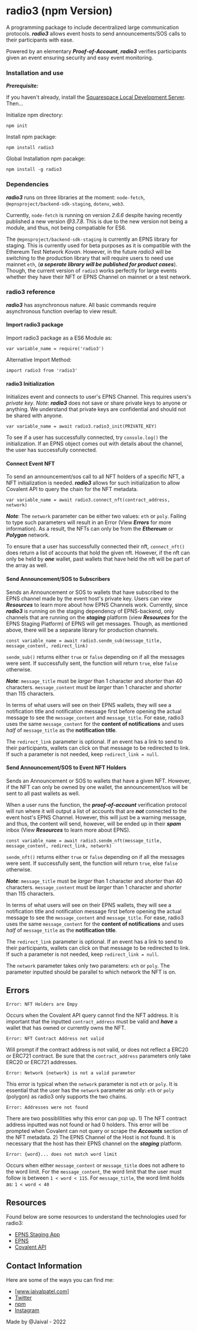 # radio3 (npm Version)

A programming package to include decentralized large communication protocols. ***radio3*** allows event hosts to send announcements/SOS calls 
to their participants with ease. 

Powered by an elementary ***Proof-of-Account***, ***radio3*** verifies participants given an event ensuring security and easy event monitoring.

### Installation and use

***Prerequisite:***

If you haven't already, install the [Squarespace Local Development Server](http://developers.squarespace.com/local-development). Then...

Initialize npm directory:

```
npm init 

```

Install npm package:

```
npm install radio3
```

Global Installation npm pacakge:

```
npm install -g radio3
```

### Dependencies

***radio3*** runs on three libraries at the moment: `node-fetch`, `@epnsproject/backend-sdk-staging`, `dotenv`, `web3`. 

Currently, `node-fetch` is running on version *2.6.6* despite having recently published a new version *@3.7.8*. This is due to the new version not being a module, and thus, not being compatiable for ES6. 

The `@epnsproject/backend-sdk-staging` is currently an EPNS library for staging. This is currently used for beta purposes as it is compatible with the Ethereum Test Network *Kovan*. However, in the future *radio3* will be switching to the production library that will require users to need use mainnet `eth`, (***a seperate library will be published for product cases***). Though, the current version of `radio3` works perfectly for large events whether they have their NFT or EPNS Channel on mainnet or a test network.


### radio3 reference

***radio3*** has asynchronous nature. All basic commands require asynchronous function overlap to view result.

#### Import radio3 package

Import radio3 package as a ES6 Module as:
```
var variable_name = require('radio3')
```
Alternative Import Method:
```
import radio3 from 'radio3'
```

#### radio3 Initialization

Initializes event and connects to user's EPNS Channel. This requires users's *private key*. 
*Note*: ***radio3*** does not save or share private keys to anyone or anything. We understand that private keys are confidential and should not be shared with anyone.

```
var variable_name = await radio3.radio3_init(PRIVATE_KEY)
```

To see if a user has successfully connected, try `console.log()` the initialization. If an EPNS object comes out with details about the channel, the user has successfully connected.

#### Connect Event NFT

To send an announcement/sos call to all NFT holders of a specific NFT, a NFT initialization is needed. ***radio3*** allows for such initialization to allow Covalent API to query the chain for the NFT metadata. 

```
var variable_name = await radio3.connect_nft(contract_address, network)
```
***Note***: The `network` parameter can be either two values: `eth` or `poly`. Failing to type such parameters will result in an Error (View ***Errors*** for more information). As a result, the NFTs can only be from the ***Ethereum*** or ***Polygon*** network.

To ensure that a user has successfully connected their nft, `connect_nft()` does return a list of accounts that hold the given nft. However, if the nft can only be held by ***one*** wallet, past wallets that have held the nft will be part of the array as well. 

#### Send Announcement/SOS to Subscribers

Sends an Announcement or SOS to wallets that have subscribed to the EPNS channel made by the event host's private key. Users can view ***Resources*** to learn more about how EPNS Channels work. Currently, since ***radio3*** is running on the staging dependency of EPNS-backend, only channels that are running on the ***staging*** platform (view ***Resources*** for the EPNS Staging Platform) of EPNS will get messages. Though, as mentioned above, there will be a separate library for production channels.

```
const variable_name = await radio3.sendm_sub(message_title, message_content, redirect_link)
```

`sendm_sub()` returns either `true` or `false` depending on if all the messages were sent. If successfully sent, the function will return `true`, else `false` otherwise. 


***Note***: `message_title` must be *larger* than 1 character and *shorter* than 40 characters. `message_content` must be *larger* than 1 character and *shorter* than 115 characters. 

In terms of what users will see on their EPNS wallets, they will see a notification title and notification message first before opening the actual message to see the `message_content` and `message_title`. For ease, radio3 uses the same `message_content` for the **content of notifications** and uses *half* of `message_title` as the **notification title**. 

The `redirect_link` parameter is optional. If an event has a link to send to their participants, wallets can click on that message to be redirected to link. If such a parameter is not needed, keep `redirect_link = null`. 

#### Send Announcement/SOS to Event NFT Holders

Sends an Announcement or SOS to wallets that have a given NFT. However, if the NFT can only be owned by one wallet, the announcement/sos will be sent to all past wallets as well. 

When a user runs the function, the ***proof-of-account*** verification protocol will run where it will output a list of accounts that are ***not*** connected to the event host's EPNS Channel. However, this will just be a warning message, and thus, the content will send, however, will be ended up in their ***spam*** inbox (View ***Resources*** to learn more about EPNS). 

```
const variable_name = await radio3.sendm_nft(message_title, message_content, redirect_link, network)
```

`sendm_nft()` returns either `true` or `false` depending on if all the messages were sent. If successfully sent, the function will return `true`, else `false` otherwise. 


***Note***: `message_title` must be *larger* than 1 character and *shorter* than 40 characters. `message_content` must be *larger* than 1 character and *shorter* than 115 characters. 

In terms of what users will see on their EPNS wallets, they will see a notification title and notification message first before opening the actual message to see the `message_content` and `message_title`. For ease, radio3 uses the same `message_content` for the **content of notifications** and uses *half* of `message_title` as the **notification title**. 

The `redirect_link` parameter is optional. If an event has a link to send to their participants, wallets can click on that message to be redirected to link. If such a parameter is not needed, keep `redirect_link = null`. 

The `network` parameter takes only two parameters: `eth` or `poly`. The parameter inputted should be parallel to which network the NFT is on.

## Errors

```
Error: NFT Holders are Empy
```
Occurs when the Covalent API query cannot find the NFT address. It is important that the inputted `contract_address` must be valid and ***have*** a wallet that has owned or currently owns the NFT.

```
Error: NFT Contract Address not valid
```

Will prompt if the contract address is not valid, or does not reflect a ERC20 or ERC721 contract. Be sure that the `contract_address` parameters only take ERC20 or ERC721 addresses.

```
Error: Network {network} is not a valid parameter
```

This error is typical when the `network` parameter is not `eth` or `poly`. It is essential that the user has the `network` parameter as only: `eth` or `poly` (polygon) as radio3 only supports the two chains.

```
Error: Addresses were not found
```

There are two possiblilities why this error can pop up. 1) The NFT contract address inputted was not found or had 0 holders. This error will be prompted when Covalent can not query or scrape the ***Accounts*** section of the NFT metadata. 2) The EPNS Channel of the Host is not found. It is necessary that the host has their EPNS channel on the ***staging*** platform.

```
Error: {word}... does not match word limit
```
Occurs when either `message_content` or `message_title` does not adhere to the word limit. For the `message_content`, the word limit that the user must follow is between `1 < word < 115`. For `message_title`, the word limit holds as: `1 < word < 40`

## Resources

Found below are some resources to understand the technologies used for radio3:
 - [EPNS Staging App](https://staging.epns.io/)
 - [EPNS](https://epns.io/)
 - [Covalent API](https://www.covalenthq.com/)

## Contact Information
Here are some of the ways you can find me:
 - [www.jaivalpatel.com]
 - [Twitter](https://twitter.com/patjaival)
 - [npm](https://www.npmjs.com/~jaivalpatel1)
 - [Instagram](https://www.instagram.com/jaivalpatelll/)

Made by @Jaival - 2022